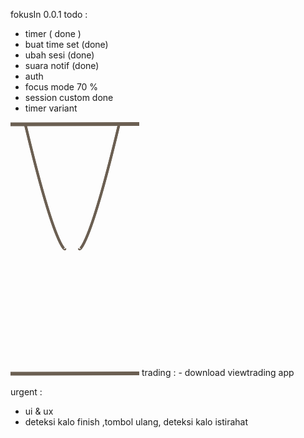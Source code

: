 fokusIn 0.0.1
todo : 
- timer ( done )
- buat  time set (done)
- ubah sesi (done)
- suara notif (done)
- auth 
- focus mode 70 %
- session custom done
- timer variant

<?xml version="1.0" encoding="utf-8"?>
<svg width="206" height="406" viewBox="0 0 206 406" fill="none" xmlns="http://www.w3.org/2000/svg">
  <g transform="translate(3 3)">
    <g>
      <path d="M0 0C48.7354 203.958 64.3744 201.321 63.5193 199.24" fill="none" stroke-width="4" stroke="#6B5F52" transform="translate(20.6 0.478)" />
      <path d="M63.5523 0C14.8169 203.958 -0.822083 201.321 0.032959 199.24" fill="none" stroke-width="4" stroke="#6B5F52" transform="translate(107.263 0.478)" />
      <line x1="0" y1="0.478" x2="200" y2="0" fill="none" stroke-width="6" stroke="#6B5F52" stroke-linecap="square" />
    </g>
    <g transform="matrix(1 0 0 -1 0 400)">
      <path d="M0 -199.674C48.7353 4.28363 64.3744 1.64679 63.5193 -0.434387" fill="none" stroke-width="4" stroke="#6B5F52" transform="matrix(1 0 0 -1 20.6 200.152)" />
      <path d="M63.5523 -199.674C14.8169 4.28357 -0.822083 1.6467 0.032959 -0.434418" fill="none" stroke-width="4" stroke="#6B5F52" transform="matrix(1 0 0 -1 107.263 200.152)" />
      <line x1="0" y1="0" x2="200" y2="-0.478" fill="none" stroke-width="6" stroke="#6B5F52" stroke-linecap="square" transform="matrix(1 0 0 -1 0 0.478)" />
    </g>
  </g>
</svg>
trading :
- download viewtrading app

urgent :
- ui & ux
- deteksi kalo finish ,tombol ulang, deteksi kalo istirahat

